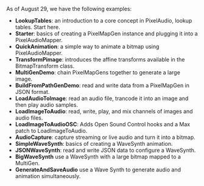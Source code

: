 As of August 29, we have the following examples:

- **LookupTables**: an introduction to a core concept in PixelAudio, lookup tables. Start here. 
- **Starter**: basics of creating a PixelMapGen instance and plugging it into a PixelAudioMapper.
- **QuickAnimation**: a simple way to animate a bitmap using PixelAudioMapper.
- **TransformPimage**: introduces the affine transforms available in the BitmapTransform class.
- **MultiGenDemo**: chain PixelMapGens together to generate a large image.
- **BuildFromPathGenDemo**: read and write data from a PixelMapGen in JSON format. 
- **LoadAudioToImage**: read an audio file, trancode it into an image and then play audio samples. 
- **LoadImageToAudio**: read, write, play, and mix channels of images and audio files. 
- **LoadImageToAudioOSC**: Adds Open Sound Control hooks and a Max patch to LoadImageToAudio.
- **AudioCapture**: capture streaming or live audio and turn it into a bitmap.
- **SimpleWaveSynth**: basics of creating a WaveSynth animation. 
- **JSONWaveSynth**: read and write JSON data to configure a WaveSynth.
- **BigWaveSynth** use a WaveSynth with a large bitmap mapped to a MultiGen. 
- **GenerateAndSaveAudio** use a Wave Synth to generate audio and animation simultaneously.

